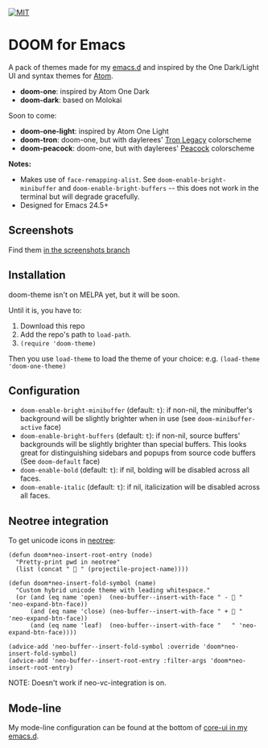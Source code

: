 [![MIT](https://img.shields.io/badge/license-MIT-green.svg)](https://opensource.org/licenses/MIT)

# DOOM for Emacs

A pack of themes made for my [emacs.d](https://github.com/hlissner/emacs.d) and
inspired by the One Dark/Light UI and syntax themes for [Atom](http://atom.io).

+ **doom-one**: inspired by Atom One Dark
+ **doom-dark**: based on Molokai

Soon to come:
+ **doom-one-light**: inspired by Atom One Light
+ **doom-tron**: doom-one, but with daylerees' [Tron Legacy][daylerees] colorscheme
+ **doom-peacock**: doom-one, but with daylerees' [Peacock][daylerees] colorscheme

**Notes:**

+ Makes use of `face-remapping-alist`. See
  `doom-enable-bright-minibuffer` and `doom-enable-bright-buffers` --
  this does not work in the terminal but will degrade gracefully.
+ Designed for Emacs 24.5+

## Screenshots

Find them [in the screenshots branch](https://github.com/hlissner/emacs-doom-theme/tree/screenshots)

## Installation

doom-theme isn't on MELPA yet, but it will be soon.

Until it is, you have to:

1. Download this repo
2. Add the repo's path to `load-path`.
3. `(require 'doom-theme)`

Then you use `load-theme` to load the theme of your choice: e.g.
`(load-theme 'doom-one-theme)`

## Configuration

+ `doom-enable-bright-minibuffer` (default: `t`): if non-nil, the minibuffer's background
  will be slightly brighter when in use (see `doom-minibuffer-active` face)
+ `doom-enable-bright-buffers` (default: `t`): if non-nil, source buffers' backgrounds
  will be slightly brighter than special buffers. This looks great for
  distinguishing sidebars and popups from source code buffers (See
  `doom-default` face)
+ `doom-enable-bold` (default: `t`): if nil, bolding will be disabled
  across all faces.
+ `doom-enable-italic` (default: `t`): if nil, italicization will be
  disabled across all faces.

## Neotree integration

To get unicode icons in [neotree]:

```emacs-lisp
(defun doom*neo-insert-root-entry (node)
  "Pretty-print pwd in neotree"
  (list (concat "  " (projectile-project-name))))

(defun doom*neo-insert-fold-symbol (name)
  "Custom hybrid unicode theme with leading whitespace."
  (or (and (eq name 'open)  (neo-buffer--insert-with-face " -  " 'neo-expand-btn-face))
      (and (eq name 'close) (neo-buffer--insert-with-face " +  " 'neo-expand-btn-face))
      (and (eq name 'leaf)  (neo-buffer--insert-with-face "   " 'neo-expand-btn-face))))

(advice-add 'neo-buffer--insert-fold-symbol :override 'doom*neo-insert-fold-symbol)
(advice-add 'neo-buffer--insert-root-entry :filter-args 'doom*neo-insert-root-entry)
```

NOTE: Doesn't work if neo-vc-integration is on.

## Mode-line

My mode-line configuration can be found at the bottom of [core-ui in my emacs.d][mode-line-cfg].


[mode-line-cfg]: https://github.com/hlissner/.emacs.d/blob/master/core/core-ui.el
[neotree]: https://github.com/jaypei/emacs-neotree
[daylerees]: http://daylerees.github.io/
